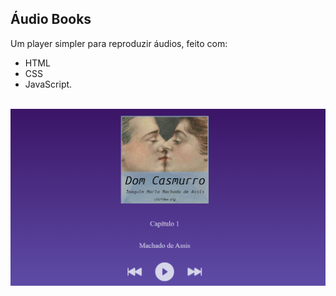 ## Áudio Books

Um player simpler para reproduzir áudios, feito com:
<ul>
  <li>HTML</li>
  <li>CSS</li>
  <li>JavaScript.</li>
</ul>
<br/>
<img src="./assets/images/projeto.png" />
